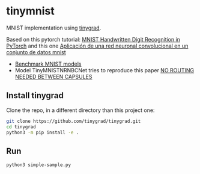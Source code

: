 # tinymnist

MNIST implementation using [tinygrad](https://github.com/tinygrad/tinygrad).

Based on this pytorch tutorial: [MNIST Handwritten Digit Recognition in PyTorch](https://nextjournal.com/gkoehler/pytorch-mnist) and this one [Aplicación de una red neuronal convolucional en un conjunto de datos mnist](https://www.geeksforgeeks.org/applying-convolutional-neural-network-on-mnist-dataset/)

- [Benchmark MNIST models](https://paperswithcode.com/sota/image-classification-on-mnist)
- Model TinyMNISTNRNBCNet tries to reproduce this paper [NO ROUTING NEEDED BETWEEN CAPSULES](https://arxiv.org/pdf/2001.09136v6)


## Install tinygrad

Clone the repo, in a different directory than this project one:
```bash
git clone https://github.com/tinygrad/tinygrad.git
cd tinygrad
python3 -m pip install -e .
```

## Run

```bash
python3 simple-sample.py
```
